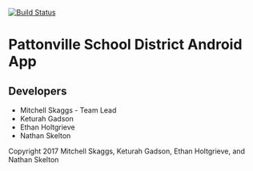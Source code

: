 [![Build Status](https://travis-ci.com/Pattonville-App-Development-Team/Android-App.svg?token=4vP4j3yZP5sqX6zzGwZA&branch=master)](https://travis-ci.com/Pattonville-App-Development-Team/Android-App)
# Pattonville School District Android App

## Developers
- Mitchell Skaggs - Team Lead
- Keturah Gadson
- Ethan Holtgrieve
- Nathan Skelton

Copyright 2017 Mitchell Skaggs, Keturah Gadson, Ethan Holtgrieve, and Nathan Skelton